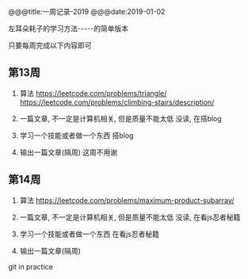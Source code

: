 @@@title:一周记录-2019
@@@date:2019-01-02


左耳朵耗子的学习方法-----的简单版本

只要每周完成以下内容即可

第13周
---

1. 算法
https://leetcode.com/problems/triangle/
https://leetcode.com/problems/climbing-stairs/description/

2. 一篇文章, 不一定是计算机相关, 但是质量不能太低
没读, 在搭blog

3. 学习一个技能或者做一个东西
搭blog

4. 输出一篇文章(隔周)
这周不用谢

第14周
---

1. 算法
https://leetcode.com/problems/maximum-product-subarray/

2. 一篇文章, 不一定是计算机相关, 但是质量不能太低
没读, 在看js忍者秘籍

3. 学习一个技能或者做一个东西
在看js忍者秘籍

4. 输出一篇文章(隔周)

git in practice